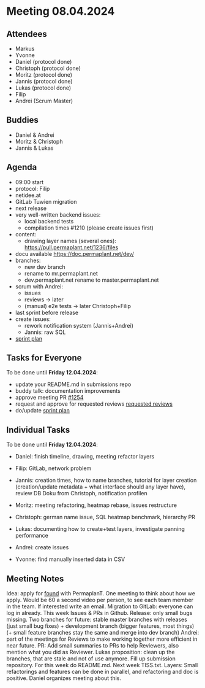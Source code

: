 # Meeting 08.04.2024

## Attendees

- Markus
- Yvonne
- Daniel (protocol done)
- Christoph (protocol done)
- Moritz (protocol done)
- Jannis (protocol done)
- Lukas (protocol done)
- Filip
- Andrei (Scrum Master)

## Buddies

- Daniel & Andrei
- Moritz & Christoph
- Jannis & Lukas

## Agenda

- 09:00 start
- protocol: Filip
- netidee.at
- GitLab Tuwien migration
- next release
- very well-written backend issues:
  - local backend tests
  - compilation times #1210 (please create issues first)
- content:
  - drawing layer names (several ones): https://pull.permaplant.net/1236/files
- docu available https://doc.permaplant.net/dev/
- branches:
  - new dev branch
  - rename to mr.permaplant.net
  - dev.permaplant.net rename to master.permaplant.net
- scrum with Andrei:
  - issues
  - reviews -> later
  - (manual) e2e tests -> later Christoph+Filip
- last sprint before release
- create issues:
  - rework notification system (Jannis+Andrei)
  - Jannis: raw SQL
- [sprint plan](https://project.permaplant.net)

## Tasks for Everyone

To be done until **Friday 12.04.2024**:

- update your README.md in submissions repo
- buddy talk: documentation improvements
- approve meeting PR [#1254](https://pull.permaplant.net/1254/files)
- request and approve for requested reviews [requested reviews](https://pulls.permaplant.net/?q=is%3Aopen+user-review-requested%3A%40me)
- do/update [sprint plan](https://project.permaplant.net)

## Individual Tasks

To be done until **Friday 12.04.2024**:

- Daniel: finish timeline, drawing, meeting refactor layers
- Filip: GitLab, network problem
- Jannis: creation times, how to name branches, tutorial for layer creation (creation/update metadata + what interface should any layer have), review DB Doku from Christoph, notification profilen
- Moritz: meeting refactoring, heatmap rebase, issues restructure
- Christoph: german name issue, SQL heatmap benchmark, hierarchy PR
- Lukas: documenting how to create+test layers, investigate panning performance

- Andrei: create issues

- Yvonne: find manually inserted data in CSV

## Meeting Notes

Idea: apply for [found](https://www.netidee.at/) with PermaplanT. One meeting to think about how we apply. Would be 60 a second video per person, to see each team member in the team. If interested write an email.
Migration to GitLab: everyone can log in already. This week Issues & PRs in Github.
Release: only small bugs missing.
Two branches for future: stable master branches with releases (just small bug fixes) + development branch (bigger features, most things) (+ small feature branches stay the same and merge into dev branch)
Andrei: part of the meetings for Reviews to make working together more efficient in near future.
PR: Add small summaries to PRs to help Reviewers, also mention what you did as Reviewer.
Lukas proposition: clean up the branches, that are stale and not of use anymore.
Fill up submission repository. For this week do README.md. Next week TISS.txt.
Layers: Small refactorings and features can be done in parallel, and refactoring and doc is positive. Daniel organizes meeting about this.
